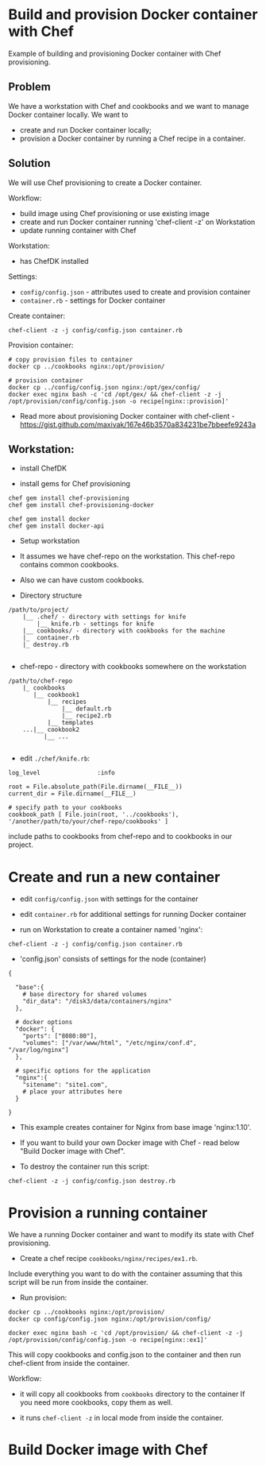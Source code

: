 # Build and provision Docker container with Chef
Example of building and provisioning Docker container with Chef provisioning.

## Problem

We have a workstation with Chef and cookbooks and we want to manage Docker container locally.
We want to 
* create and run Docker container locally;
* provision a Docker container by running a Chef recipe in a container.


## Solution
We will use Chef provisioning to create a Docker container.

Workflow:
* build image using Chef provisioning or use existing image
* create and run Docker container running 'chef-client -z' on Workstation
* update running container with Chef 


Workstation:
* has ChefDK installed


Settings:
* `config/config.json` - attributes used to create and provision container
* `container.rb` - settings for Docker container


Create container:
```
chef-client -z -j config/config.json container.rb
```

 
Provision container:

```
# copy provision files to container
docker cp ../cookbooks nginx:/opt/provision/

# provision container
docker cp ../config/config.json nginx:/opt/gex/config/
docker exec nginx bash -c 'cd /opt/gex/ && chef-client -z -j /opt/provision/config/config.json -o recipe[nginx::provision]'
```


* Read more about provisioning Docker container with chef-client - https://gist.github.com/maxivak/167e46b3570a834231be7bbeefe9243a 
 
## Workstation:

* install ChefDK


* install gems for Chef provisioning
```
chef gem install chef-provisioning
chef gem install chef-provisioning-docker

chef gem install docker
chef gem install docker-api
```

* Setup workstation

* It assumes we have chef-repo on the workstation. This chef-repo contains common cookbooks.

* Also we can have custom cookbooks.

* Directory structure

```
/path/to/project/
    |__ .chef/ - directory with settings for knife
        |__ knife.rb - settings for knife
    |__ cookbooks/ - directory with cookbooks for the machine
    |_  container.rb
    |_ destroy.rb
    
```

* chef-repo - directory with cookbooks somewhere on the workstation

```
/path/to/chef-repo
    |_ cookbooks
       |__ cookbook1
           |__ recipes
               |__ default.rb
               |__ recipe2.rb
           |__ templates    
    ...|__ cookbook2
          |__ ...
    
```

* edit `./chef/knife.rb`:

```
log_level                :info

root = File.absolute_path(File.dirname(__FILE__))
current_dir = File.dirname(__FILE__)

# specify path to your cookbooks
cookbook_path [ File.join(root, '../cookbooks'), '/another/path/to/your/chef-repo/cookbooks' ]
```

include paths to cookbooks from chef-repo and to cookbooks in our project.



# Create and run a new container

* edit `config/config.json` with settings for the container
* edit `container.rb` for additional settings for running Docker container


* run on Workstation to create a container named 'nginx':
```
chef-client -z -j config/config.json container.rb
```

* 'config.json' consists of settings for the node (container)
```
{

  "base":{
    # base directory for shared volumes 
    "dir_data": "/disk3/data/containers/nginx"  
  },
  
  # docker options
  "docker": {
    "ports": ["8080:80"],
    "volumes": ["/var/www/html", "/etc/nginx/conf.d", "/var/log/nginx"]
  },
  
  # specific options for the application
  "nginx":{
    "sitename": "site1.com",
    # place your attributes here
  }

}
```

* This example creates container for Nginx from base image 'nginx:1.10'.


* If you want to build your own Docker image with Chef - read below "Build Docker image with Chef".


* To destroy the container run this script:
```
chef-client -z -j config/config.json destroy.rb
```


# Provision a running container

We have a running Docker container and want to modify its state with Chef provisioning.

* Create a chef recipe `cookbooks/nginx/recipes/ex1.rb`.

Include everything you want to do with the container assuming that this script will be run from inside the container.


* Run provision:
```
docker cp ../cookbooks nginx:/opt/provision/
docker cp config/config.json nginx:/opt/provision/config/

docker exec nginx bash -c 'cd /opt/provision/ && chef-client -z -j /opt/provision/config/config.json -o recipe[nginx::ex1]'
```

This will copy cookbooks and config.json to the container and then run chef-client from inside the container.


Workflow:
* it will copy all cookbooks from `cookbooks` directory to the container
If you need more cookbooks, copy them as well.

* it runs `chef-client -z` in local mode from inside the container.


# Build Docker image with Chef


